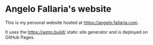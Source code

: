 # Angelo Fallaria's website

This is my personal website hosted at https://angelo.fallaria.com.

It uses the https://astro.build/ static site generator and is deployed on GitHub Pages.
